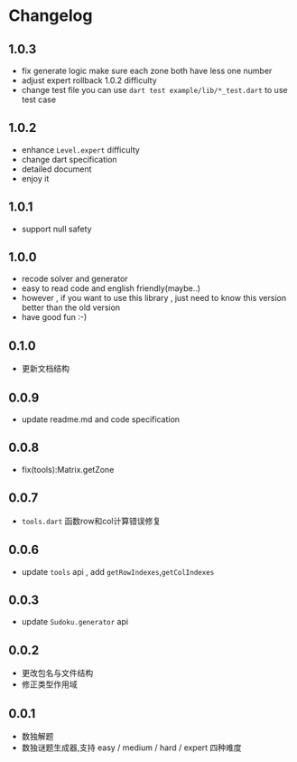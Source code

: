 # Changelog
## 1.0.3
- fix generate logic make sure each zone both have less one number
- adjust expert rollback 1.0.2 difficulty
- change test file you can use `dart test example/lib/*_test.dart` to use test case
## 1.0.2
- enhance `Level.expert` difficulty
- change dart specification
- detailed document
- enjoy it
## 1.0.1
-  support null safety
## 1.0.0
- recode solver and generator
- easy to read code and english friendly(maybe..)
- however , if you want to use this library , just need to know this version better than the old version
- have good fun :-)
## 0.1.0
- 更新文档结构

## 0.0.9
- update readme.md and code specification

## 0.0.8
- fix(tools):Matrix.getZone

## 0.0.7
- `tools.dart` 函数row和col计算错误修复

## 0.0.6
- update `tools` api , add `getRowIndexes`,`getColIndexes`

## 0.0.3
- update `Sudoku.generator` api

## 0.0.2
- 更改包名与文件结构
- 修正类型作用域

## 0.0.1
- 数独解题
- 数独谜题生成器,支持 easy / medium / hard / expert 四种难度
